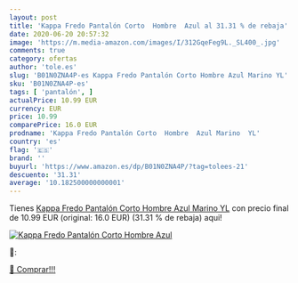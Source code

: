 ```yaml
---
layout: post
title: 'Kappa Fredo Pantalón Corto  Hombre  Azul al 31.31 % de rebaja'
date: 2020-06-20 20:57:32
image: 'https://m.media-amazon.com/images/I/312GqeFeg9L._SL400_.jpg'
comments: true
category: ofertas
author: 'tole.es'
slug: 'B01N0ZNA4P-es Kappa Fredo Pantalón Corto Hombre Azul Marino YL'
sku: 'B01N0ZNA4P-es'
tags: [ 'pantalón', ]
actualPrice: 10.99 EUR
currency: EUR
price: 10.99
comparePrice: 16.0 EUR
prodname: 'Kappa Fredo Pantalón Corto  Hombre  Azul Marino  YL'
country: 'es'
flag: '🇪🇸'
brand: ''
buyurl: 'https://www.amazon.es/dp/B01N0ZNA4P/?tag=tolees-21'
descuento: '31.31'
average: '10.182500000000001'
---
```


Tienes [Kappa Fredo Pantalón Corto  Hombre  Azul Marino  YL](https://www.amazon.es/dp/B01N0ZNA4P/?tag=tolees-21) con precio final de  10.99 EUR (original: 16.0 EUR) (31.31 %  de rebaja) aqui!

[![Kappa Fredo Pantalón Corto  Hombre  Azul](https://m.media-amazon.com/images/I/312GqeFeg9L._SL400_.jpg)](https://www.amazon.es/dp/B01N0ZNA4P/?tag=tolees-21)

🔎:


[🛒 Comprar!!!](https://www.amazon.es/dp/B01N0ZNA4P/?tag=tolees-21)
